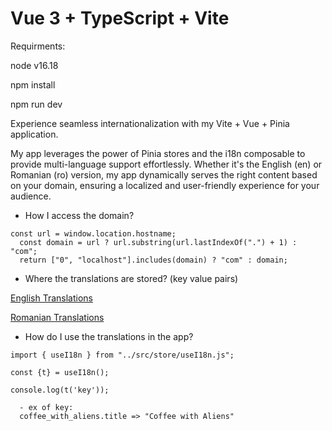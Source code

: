 # Vue 3 + TypeScript + Vite

Requirments:

node v16.18

npm install

npm run dev

Experience seamless internationalization with my Vite + Vue + Pinia application.

My app leverages the power of Pinia stores and the i18n
composable to provide multi-language support effortlessly.
Whether it's the English (en) or Romanian (ro) version, my app dynamically serves the right content based on your domain, ensuring a localized and user-friendly experience for your audience.

- How I access the domain?

```
const url = window.location.hostname;
  const domain = url ? url.substring(url.lastIndexOf(".") + 1) : "com";
  return ["0", "localhost"].includes(domain) ? "com" : domain;
```

- Where the translations are stored? (key value pairs)

[English Translations](public/i18n/en.json)

[Romanian Translations](public/i18n/ro.json)

- How do I use the translations in the app?

```
import { useI18n } from "../src/store/useI18n.js";

const {t} = useI18n();

console.log(t('key'));
```

      - ex of key:
      coffee_with_aliens.title => "Coffee with Aliens"
